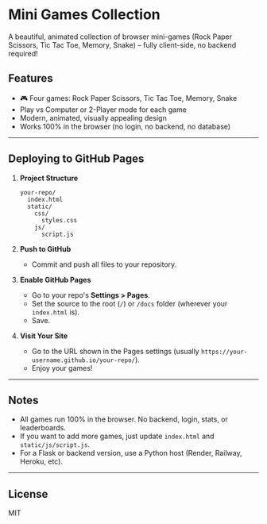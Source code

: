 # Mini Games Collection

A beautiful, animated collection of browser mini-games (Rock Paper Scissors, Tic Tac Toe, Memory, Snake) – fully client-side, no backend required!

## Features
- 🎮 Four games: Rock Paper Scissors, Tic Tac Toe, Memory, Snake
- Play vs Computer or 2-Player mode for each game
- Modern, animated, visually appealing design
- Works 100% in the browser (no login, no backend, no database)

---

## Deploying to GitHub Pages

1. **Project Structure**
   ```
   your-repo/
     index.html
     static/
       css/
         styles.css
       js/
         script.js
   ```

2. **Push to GitHub**
   - Commit and push all files to your repository.

3. **Enable GitHub Pages**
   - Go to your repo's **Settings > Pages**.
   - Set the source to the root (`/`) or `/docs` folder (wherever your `index.html` is).
   - Save.

4. **Visit Your Site**
   - Go to the URL shown in the Pages settings (usually `https://your-username.github.io/your-repo/`).
   - Enjoy your games!

---

## Notes
- All games run 100% in the browser. No backend, login, stats, or leaderboards.
- If you want to add more games, just update `index.html` and `static/js/script.js`.
- For a Flask or backend version, use a Python host (Render, Railway, Heroku, etc).

---

## License
MIT 